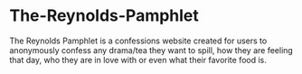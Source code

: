 # The-Reynolds-Pamphlet
The Reynolds Pamphlet is a confessions website created for users to anonymously confess any drama/tea they want to spill, how they are feeling that day, who they are in love with or even what their favorite food is.
